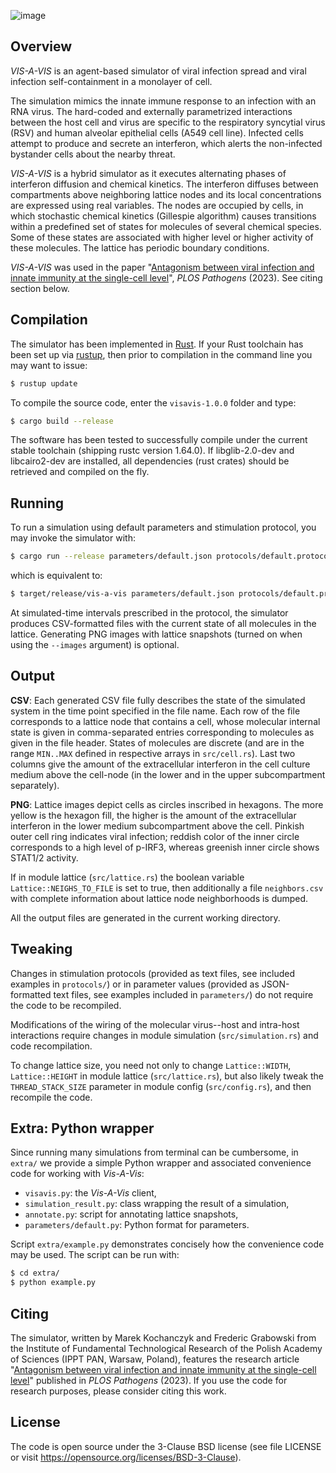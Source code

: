 ![image](https://github.com/grfrederic/visavis/assets/26434160/c0ab759c-fd78-4264-9237-1f33828465bd)

Overview
--------

*VIS-A-VIS* is an agent-based simulator of viral infection spread and viral
infection self-containment in a monolayer of cell.

The simulation mimics the innate immune response to an infection with an RNA
virus. The hard-coded and externally parametrized interactions between the host
cell and virus are specific to the respiratory syncytial virus (RSV) and human
alveolar epithelial cells (A549 cell line). Infected cells attempt to produce
and secrete an interferon, which alerts the non-infected bystander cells
about the nearby threat.

*VIS-A-VIS* is a hybrid simulator as it executes alternating phases of
interferon diffusion and chemical kinetics. The interferon diffuses between
compartments above neighboring lattice nodes and its local concentrations are
expressed using real variables. The nodes are occupied by cells, in which
stochastic chemical kinetics (Gillespie algorithm) causes transitions within
a predefined set of states for molecules of several chemical species. Some of
these states are associated with higher level or higher activity of these
molecules. The lattice has periodic boundary conditions.

*VIS-A-VIS* was used in the paper "[Antagonism between viral infection and innate immunity at the single-cell level](https://doi.org/10.1371/journal.ppat.1011597)", *PLOS Pathogens* (2023). See citing section below.


Compilation
-----------

The simulator has been implemented in [Rust](https://www.rust-lang.org). If your
Rust toolchain has been set up via [rustup](https://rustup.rs), then prior to
compilation in the command line you may want to issue:

```bash
$ rustup update
```

To compile the source code, enter the `visavis-1.0.0` folder and type:
```bash
$ cargo build --release
```

The software has been tested to successfully compile under the current stable
toolchain (shipping rustc version 1.64.0). If libglib-2.0-dev and libcairo2-dev
are installed, all dependencies (rust crates) should be retrieved and compiled
on the fly.


Running
-------

To run a simulation using default parameters and stimulation protocol,
you may invoke the simulator with:
```bash
$ cargo run --release parameters/default.json protocols/default.protocol --images
```
which is equivalent to:
```bash
$ target/release/vis-a-vis parameters/default.json protocols/default.protocol --images
```

At simulated-time intervals prescribed in the protocol, the simulator produces
CSV-formatted files with the current state of all molecules in the lattice.
Generating PNG images with lattice snapshots (turned on when using the `--images`
argument) is optional.


Output
------

**CSV**: Each generated CSV file fully describes the state of the simulated system
in the time point specified in the file name. Each row of the file corresponds
to a lattice node that contains a cell, whose molecular internal state is given
in comma-separated entries corresponding to molecules as given in the file header.
States of molecules are discrete (and are in the range `MIN..MAX` defined in
respective arrays in `src/cell.rs`). Last two columns give the amount of
the extracellular interferon in the cell culture medium above the cell-node
(in the lower and in the upper subcompartment separately).

**PNG**: Lattice images depict cells as circles inscribed in hexagons. The more
yellow is the hexagon fill, the higher is the amount of the extracellular
interferon in the lower medium subcompartment above the cell. Pinkish outer
cell ring indicates viral infection; reddish color of the inner circle
corresponds to a high level of p-IRF3, whereas greenish inner circle shows
STAT1/2 activity.

If in module lattice (`src/lattice.rs`) the boolean variable
`Lattice::NEIGHS_TO_FILE` is set to true, then additionally a file `neighbors.csv`
with complete information about lattice node neighborhoods is dumped.

All the output files are generated in the current working directory.


Tweaking
--------

Changes in stimulation protocols (provided as text files, see included examples
in `protocols/`) or in parameter values (provided as JSON-formatted text files,
see examples included in `parameters/`) do not require the code to be recompiled.

Modifications of the wiring of the molecular virus--host and intra-host
interactions require changes in module simulation (`src/simulation.rs`) and
code recompilation.

To change lattice size, you need not only to change `Lattice::WIDTH`,
`Lattice::HEIGHT` in module lattice (`src/lattice.rs`), but also likely tweak
the `THREAD_STACK_SIZE` parameter in module config (`src/config.rs`), and then
recompile the code.


Extra: Python wrapper
---------------------

Since running many simulations from terminal can be cumbersome, in `extra/`
we provide a simple Python wrapper and associated convenience code for working
with *Vis-A-Vis*:
  * `visavis.py`: the *Vis-A-Vis* client,
  * `simulation_result.py`: class wrapping the result of a simulation,
  * `annotate.py`: script for annotating lattice snapshots,
  * `parameters/default.py`: Python format for parameters.

Script `extra/example.py` demonstrates concisely how the convenience code may
be used. The script can be run with:
```bash
$ cd extra/
$ python example.py
```


Citing
------

The simulator, written by Marek Kochanczyk and Frederic Grabowski from the
Institute of Fundamental Technological Research of the Polish Academy of
Sciences (IPPT PAN, Warsaw, Poland), features the research article
"[Antagonism between viral infection and innate immunity at the single-cell level](https://doi.org/10.1371/journal.ppat.1011597)"
published in *PLOS Pathogens* (2023). If you use the code for research purposes,
please consider citing this work.


License
-------

The code is open source under the 3-Clause BSD license (see file LICENSE or
visit https://opensource.org/licenses/BSD-3-Clause).
